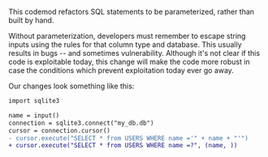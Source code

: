 This codemod refactors SQL statements to be parameterized, rather than built by hand.

Without parameterization, developers must remember to escape string inputs using the rules for that column type and database. This usually results in bugs -- and sometimes vulnerability. Although it's not clear if this code is exploitable today, this change will make the code more robust in case the conditions which prevent exploitation today ever go away.

Our changes look something like this:

```diff
import sqlite3

name = input()
connection = sqlite3.connect("my_db.db")
cursor = connection.cursor()
- cursor.execute("SELECT * from USERS WHERE name ='" + name + "'")
+ cursor.execute("SELECT * from USERS WHERE name =?", (name, ))
```
